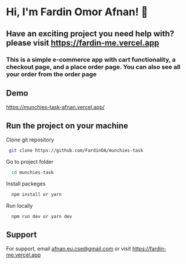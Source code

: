 
# Hi, I'm Fardin Omor Afnan! 👋 
## Have an exciting project you need help with? please visit https://fardin-me.vercel.app 
### This is a simple e-commerce app with cart functionality, a checkout page, and a place order page. You can also see all your order from the order page

## Demo

https://munchies-task-afnan.vercel.app/


## Run the project on your machine

Clone git repository

```bash
 git clone https://github.com/FardinOA/munchies-task
```
Go to project folder

```bash
  cd munchies-task
```

Install packeges

```bash
  npm install or yarn
```

Run locally

```bash
  npm run dev or yarn dev
```
## Support

For support, email afnan.eu.cse@gmail.com or visit https://fardin-me.vercel.app

